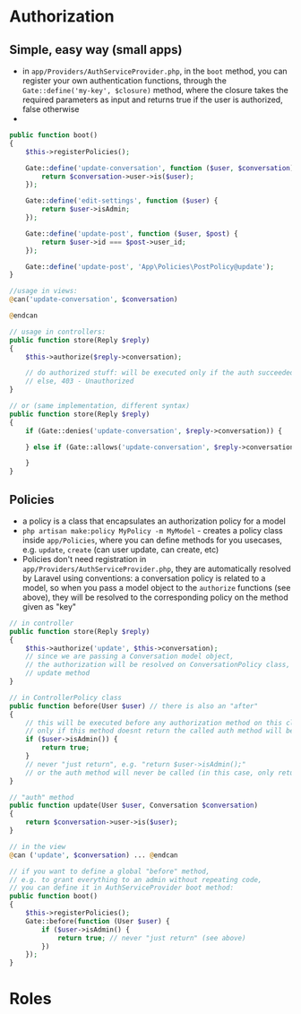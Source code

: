 # Authorization

## Simple, easy way (small apps)

* in `app/Providers/AuthServiceProvider.php`, in the `boot` method, you can register your own authentication functions, through the `Gate::define('my-key', $closure)` method, where the closure takes the required parameters as input and returns true if the user is authorized, false otherwise
* 

```php
public function boot()
{
    $this->registerPolicies();

    Gate::define('update-conversation', function ($user, $conversation) {
        return $conversation->user->is($user);
    });

    Gate::define('edit-settings', function ($user) {
        return $user->isAdmin;
    });

    Gate::define('update-post', function ($user, $post) {
        return $user->id === $post->user_id;
    });

    Gate::define('update-post', 'App\Policies\PostPolicy@update');
}

//usage in views:
@can('update-conversation', $conversation)

@endcan

// usage in controllers:
public function store(Reply $reply)
{
    $this->authorize($reply->conversation);

    // do authorized stuff: will be executed only if the auth succeeded
    // else, 403 - Unauthorized
}

// or (same implementation, different syntax)
public function store(Reply $reply)
{
    if (Gate::denies('update-conversation', $reply->conversation)) {

    } else if (Gate::allows('update-conversation', $reply->conversation)) {

    }
}
```

## Policies

* a policy is a class that encapsulates an authorization policy for a model
* `php artisan make:policy MyPolicy -m MyModel` - creates a policy class inside `app/Policies`, where you can define methods for you usecases, e.g. `update`, `create` (can user update, can create, etc)
* Policies don't need registration in `app/Providers/AuthServiceProvider.php`, they are automatically resolved by Laravel using conventions: a conversation policy is related to a model, so when you pass a model object to the `authorize` functions (see above), they will be resolved to the corresponding policy on the method given as "key"

```php
// in controller
public function store(Reply $reply)
{
    $this->authorize('update', $this->conversation); 
    // since we are passing a Conversation model object,
    // the authorization will be resolved on ConversationPolicy class, 
    // update method
}

// in ControllerPolicy class
public function before(User $user) // there is also an "after"
{
    // this will be executed before any authorization method on this class
    // only if this method doesnt return the called auth method will be called
    if ($user->isAdmin()) {
        return true;
    }
    // never "just return", e.g. "return $user->isAdmin();"
    // or the auth method will never be called (in this case, only return if it's true)
}

// "auth" method
public function update(User $user, Conversation $conversation)
{
    return $conversation->user->is($user);
}

// in the view
@can ('update', $conversation) ... @endcan

// if you want to define a global "before" method, 
// e.g. to grant everything to an admin without repeating code,
// you can define it in AuthServiceProvider boot method:
public function boot()
{
    $this->registerPolicies();
    Gate::before(function (User $user) {
        if ($user->isAdmin() {
            return true; // never "just return" (see above)
        })
    });
}

```

# Roles


